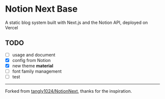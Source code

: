 # Notion Next Base

A static blog system built with Next.js and the Notion API, deployed on Vercel

## TODO

- [ ] usage and document
- [x] config from Notion
- [x] new theme **material**
- [ ] font family management
- [ ] test

---

Forked from [tangly1024/NotionNext](https://github.com/tangly1024/NotionNext), thanks for the inspiration.
